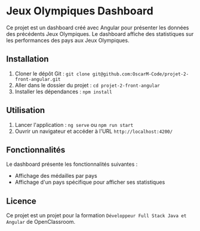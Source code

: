# Jeux Olympiques Dashboard

Ce projet est un dashboard créé avec Angular pour présenter les données des précédents Jeux Olympiques. Le dashboard affiche des statistiques sur les performances des pays aux Jeux Olympiques.

## Installation

1. Cloner le dépôt Git : `git clone git@github.com:OscarM-Code/projet-2-front-angular.git`
2. Aller dans le dossier du projet : `cd projet-2-front-angular`
3. Installer les dépendances : `npm install`

## Utilisation

1. Lancer l'application : `ng serve` ou `npm run start`
2. Ouvrir un navigateur et accéder à l'URL `http://localhost:4200/`

## Fonctionnalités

Le dashboard présente les fonctionnalités suivantes :

- Affichage des médailles par pays
- Affichage d'un pays spécifique pour afficher ses statistiques

## Licence

Ce projet est un projet pour la formation `Développeur Full Stack Java et Angular` de OpenClassroom.
